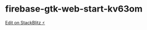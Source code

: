 # firebase-gtk-web-start-kv63om

[Edit on StackBlitz ⚡️](https://stackblitz.com/edit/firebase-gtk-web-start-kv63om)